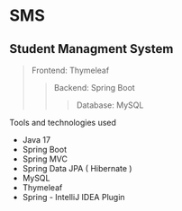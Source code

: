 # SMS
## Student Managment System

> Frontend: Thymeleaf
> > Backend: Spring Boot
> > > Database: MySQL

Tools and technologies used
- Java 17
- Spring Boot
- Spring MVC
- Spring Data JPA ( Hibernate )
- MySQL
- Thymeleaf
- Spring - IntelliJ IDEA Plugin 
